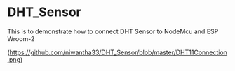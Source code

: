 # DHT_Sensor
This is to demonstrate how to connect DHT Sensor to NodeMcu and ESP Wroom-2 

(https://github.com/niwantha33/DHT_Sensor/blob/master/DHT11Connection.png)
